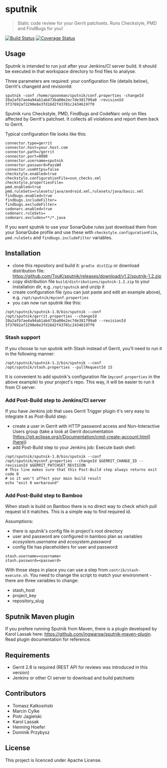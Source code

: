# sputnik

> Static code review for your Gerrit patchsets. Runs Checkstyle, PMD and FindBugs for you!

[![Build Status](https://api.travis-ci.org/TouK/sputnik.png)](https://travis-ci.org/TouK/sputnik)
[![Coverage Status](https://coveralls.io/repos/TouK/sputnik/badge.png?branch=master)](https://coveralls.io/r/TouK/sputnik?branch=master)

## Usage

Sputnik is intended to run just after your Jenkins/CI server build. It should be executed in that workspace directory to find files to analyse.

Three parameters are required: your configuration file (details below), Gerrit's changeId and revisionId:

```
sputnik -conf /home/spoonman/sputnik/conf.properties -changeId I0a2afb7ae4a94ab1ab473ba00e2ec7de381799a0 -revisionId 3f37692af2290e8e3fd16d2f43701c24346197f0
```

Sputnik runs Checkstyle, PMD, FindBugs and CodeNarc only on files affected by Gerrit's patchset. It collects all violations and report them back to Gerrit.

Typical configuration file looks like this:

```
connector.type=gerrit
connector.host=your.host.com
connector.path=/gerrit
connector.port=8080
connector.username=sputnik
connector.password=PassWd
connector.useHttps=false
checkstyle.enabled=true
checkstyle.configurationFile=sun_checks.xml
checkstyle.propertiesFile=
pmd.enabled=true
pmd.ruleSets=rulesets/java/android.xml,rulesets/java/basic.xml
findbugs.enabled=true
findbugs.includeFilter=
findbugs.excludeFilter=
codenarc.enabled=true
codenarc.ruleSets=
codenarc.excludes=**/*.java
```

If you want sputnik to use your SonarQube rules just download them from your SonarQube profile and use these with `checkstyle.configurationFile`, `pmd.ruleSets` and `findbugs.includeFilter` variables.

## Installation

- clone this repository and build it: `gradle distZip` or download distribution file: https://github.com/TouK/sputnik/releases/download/v1.2/sputnik-1.2.zip
- copy distribution file `build/distributions/sputnik-1.2.zip` to your installation dir, e.g. `/opt/sputnik` and unzip it
- create configuration file (you can just paste and edit an example above), e.g. `/opt/sputnik/myconf.properties`
- you can now run sputnik like this:
```
/opt/sputnik/sputnik-1.0/bin/sputnik --conf /opt/sputnik/gerrit.properties --changeId I0a2afb7ae4a94ab1ab473ba00e2ec7de381799a0 --revisionId 3f37692af2290e8e3fd16d2f43701c24346197f0
```

### Stash support

If you choose to run sputnik with Stash instead of Gerrit, you'll need to run it in the following manner:

```
/opt/sputnik/sputnik-1.2/bin/sputnik --conf /opt/sputnik/stash.properties --pullRequestId 15
```

It is convenient to add sputnik's configuration file (`myconf.properties` in the above example) to your
project's repo. This way, it will be easier to run it from CI server.

### Add Post-Build step to Jenkins/CI server

If you have Jenkins job that uses Gerrit Trigger plugin it's very easy to integrate it as Post-Build step:

- create a user in Gerrit with HTTP password access and Non-Interactive Users group (take a look at Gerrit documentation [https://git.eclipse.org/r/Documentation/cmd-create-account.html](here))
- add Post-Build step to your Jenkins job: Execute bash shell:
```
/opt/sputnik/sputnik-1.0/bin/sputnik --conf /opt/sputnik/myconf.properties --changeId $GERRIT_CHANGE_ID --revisionId $GERRIT_PATCHSET_REVISION
# This line makes sure that this Post-Build step always returns exit code 0
# so it won't affect your main build result
echo "exit 0 workaround"
```

### Add Post-Build step to Bamboo

When stash is build on Bamboo there is no direct way to check which pull
request id it matches. This is a simple way to find required id. 

Assumptions:
- there is sputnik's config file in project's root directory
- user and password are configured in bamboo plan as variables
  _ecosystem.username_ and _ecosystem.password_
- config file has placeholders for user and password:
```
stash.username=<username>
stash.password=<password>
```

With those steps in place you can use a step from
`contrib/stash-execute.sh`. You need to change the script to match your
environment - there are three variables to change:
- stash_host
- project_key
- repository_slug

## Sputnik Maven plugin

If you prefere running Sputnik from Maven, there is a plugin developed by Karol Lassak here: https://github.com/ingwarsw/sputnik-maven-plugin. Read plugin documentation for reference.

## Requirements

- Gerrit 2.8 is required (REST API for reviews was introduced in this version)
- Jenkins or other CI server to download and build patchsets

## Contributors

- Tomasz Kalkosiński
- Marcin Cylke
- Piotr Jagielski
- Karol Lassak
- Henning Hoefer
- Dominik Przybysz

## License

This project is licenced under Apache License.

